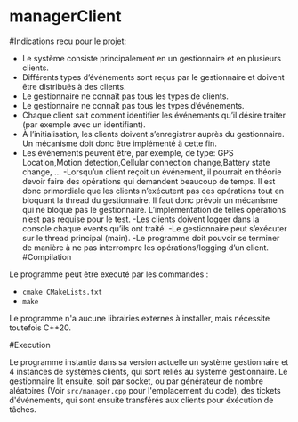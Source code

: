 # managerClient

#Indications recu pour le projet:


- Le système consiste principalement en un gestionnaire et en plusieurs clients.
- Différents types d’événements sont reçus par le gestionnaire et doivent être distribués à des clients.
- Le gestionnaire ne connaît pas tous les types de clients.
- Le gestionnaire ne connaît pas tous les types d’événements.
- Chaque client sait comment identifier les événements qu’il désire traiter (par exemple avec un identifiant).
- À l’initialisation, les clients doivent s’enregistrer auprès du gestionnaire. Un mécanisme doit donc être implémenté à cette fin. 
- Les événements peuvent être, par exemple, de type: GPS Location,Motion detection,Cellular connection change,Battery state change, …
-Lorsqu’un client reçoit un événement, il pourrait en théorie devoir faire des opérations qui demandent beaucoup de temps. Il est donc primordiale que les clients n’exécutent pas ces opérations tout en bloquant la thread du gestionnaire. Il faut donc prévoir un mécanisme qui ne bloque pas le gestionnaire. L’implémentation de telles opérations n’est pas requise pour le test. 
-Les clients doivent logger dans la console chaque events qu’ils ont traité.
-Le gestionnaire peut s’exécuter sur le thread principal (main).
-Le programme doit pouvoir se terminer de manière à ne pas interrompre les opérations/logging d’un client. 
#Compilation

Le programme peut être executé par les commandes :
- `cmake CMakeLists.txt`
- `make`

Le programme n'a aucune librairies externes à installer, mais nécessite toutefois C++20.


#Execution

Le programme instantie dans sa version actuelle un système gestionnaire et 4 instances de systèmes clients, qui sont reliés au système gestionnaire. Le gestionnaire lit ensuite, soit par socket, ou par générateur de nombre aléatoires (Voir `src/manager.cpp` pour l'emplacement du code), des tickets d'événements, qui sont ensuite transférés aux clients pour éxécution de tâches.
